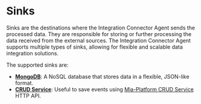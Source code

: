 # Sinks

Sinks are the destinations where the Integration Connector Agent sends the processed data.
They are responsible for storing or further processing the data received from the external sources.
The Integration Connector Agent supports multiple types of sinks, allowing for flexible and scalable data integration solutions.

The supported sinks are:

- [**MongoDB**](20_mongodb.md): A NoSQL database that stores data in a flexible, JSON-like format.
- [**CRUD Service**](30_crudservice.md): Useful to save events using
  [Mia-Platform CRUD Service](https://docs.mia-platform.eu/docs/runtime_suite/crud-service/overview_and_usage) HTTP API.
